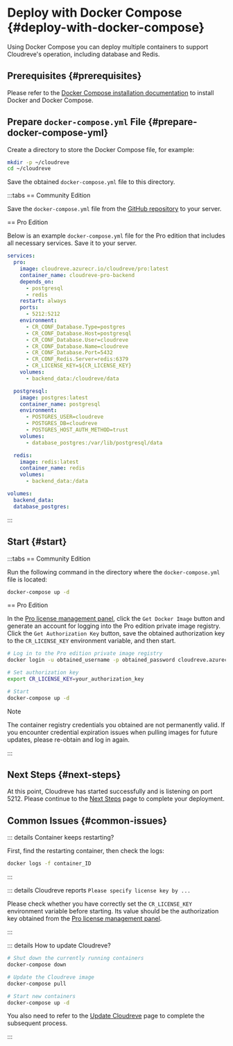 # Deploy with Docker Compose {#deploy-with-docker-compose}

Using Docker Compose you can deploy multiple containers to support Cloudreve's operation, including database and Redis.

## Prerequisites {#prerequisites}

Please refer to the [Docker Compose installation documentation](https://docs.docker.com/compose/install/) to install Docker and Docker Compose.

## Prepare `docker-compose.yml` File {#prepare-docker-compose-yml}

Create a directory to store the Docker Compose file, for example:

```bash
mkdir -p ~/cloudreve
cd ~/cloudreve
```

Save the obtained `docker-compose.yml` file to this directory.

:::tabs
== Community Edition

Save the `docker-compose.yml` file from the [GitHub repository](https://github.com/cloudreve/Cloudreve/blob/master/docker-compose.yml) to your server.

== Pro Edition

Below is an example `docker-compose.yml` file for the Pro edition that includes all necessary services. Save it to your server.

```yaml
services:
  pro:
    image: cloudreve.azurecr.io/cloudreve/pro:latest
    container_name: cloudreve-pro-backend
    depends_on:
      - postgresql
      - redis
    restart: always
    ports:
      - 5212:5212
    environment:
      - CR_CONF_Database.Type=postgres
      - CR_CONF_Database.Host=postgresql
      - CR_CONF_Database.User=cloudreve
      - CR_CONF_Database.Name=cloudreve
      - CR_CONF_Database.Port=5432
      - CR_CONF_Redis.Server=redis:6379
      - CR_LICENSE_KEY=${CR_LICENSE_KEY}
    volumes:
      - backend_data:/cloudreve/data

  postgresql:
    image: postgres:latest
    container_name: postgresql
    environment:
      - POSTGRES_USER=cloudreve
      - POSTGRES_DB=cloudreve
      - POSTGRES_HOST_AUTH_METHOD=trust
    volumes:
      - database_postgres:/var/lib/postgresql/data

  redis:
    image: redis:latest
    container_name: redis
    volumes:
      - backend_data:/data

volumes:
  backend_data:
  database_postgres:
```

:::

## Start {#start}

:::tabs
== Community Edition

Run the following command in the directory where the `docker-compose.yml` file is located:

```bash
docker-compose up -d
```

== Pro Edition

In the [Pro license management panel](https://cloudreve.org/login), click the `Get Docker Image` button and generate an account for logging into the Pro edition private image registry. Click the `Get Authorization Key` button, save the obtained authorization key to the `CR_LICENSE_KEY` environment variable, and then start.

```bash
# Log in to the Pro edition private image registry
docker login -u obtained_username -p obtained_password cloudreve.azurecr.io

# Set authorization key
export CR_LICENSE_KEY=your_authorization_key

# Start
docker-compose up -d
```

> [!NOTE]
> The container registry credentials you obtained are not permanently valid. If you encounter credential expiration issues when pulling images for future updates, please re-obtain and log in again.

:::

## Next Steps {#next-steps}

At this point, Cloudreve has started successfully and is listening on port 5212. Please continue to the [Next Steps](./configure) page to complete your deployment.

## Common Issues {#common-issues}

::: details Container keeps restarting?

First, find the restarting container, then check the logs:

```bash
docker logs -f container_ID
```

:::

::: details Cloudreve reports `Please specify license key by ...`

Please check whether you have correctly set the `CR_LICENSE_KEY` environment variable before starting. Its value should be the authorization key obtained from the [Pro license management panel](https://cloudreve.org/login).

:::

::: details How to update Cloudreve?

```bash
# Shut down the currently running containers
docker-compose down

# Update the Cloudreve image
docker-compose pull

# Start new containers
docker-compose up -d
```

You also need to refer to the [Update Cloudreve](./index) page to complete the subsequent process.

:::
